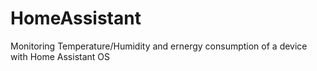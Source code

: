 # HomeAssistant
 Monitoring Temperature/Humidity and ernergy consumption of a device with Home Assistant OS
